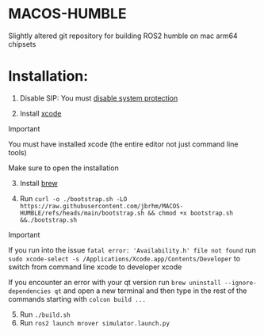 # MACOS-HUMBLE
Slightly altered git repository for building ROS2 humble on mac arm64 chipsets

# Installation:

1. Disable SIP:
You must [disable system protection](https://developer.apple.com/documentation/security/disabling-and-enabling-system-integrity-protection)

2. Install [xcode](https://apps.apple.com/us/app/xcode/id497799835?mt=12)
> [!IMPORTANT]  
> You must have installed xcode (the entire editor not just command line tools)
>
> Make sure to open the installation

3. Install [brew](https://brew.sh)

4. Run `curl -o ./bootstrap.sh -LO https://raw.githubusercontent.com/jbrhm/MACOS-HUMBLE/refs/heads/main/bootstrap.sh && chmod +x bootstrap.sh &&./bootstrap.sh`
> [!IMPORTANT]  
> If you run into the issue `fatal error: 'Availability.h' file not found` run `sudo xcode-select -s /Applications/Xcode.app/Contents/Developer` to switch from command line xcode to developer xcode
>
> If you encounter an error with your qt version run `brew uninstall --ignore-dependencies qt` and open a new terminal and then type in the rest of the commands starting with `colcon build ...`

5. Run `./build.sh`
6. Run `ros2 launch mrover simulator.launch.py`
